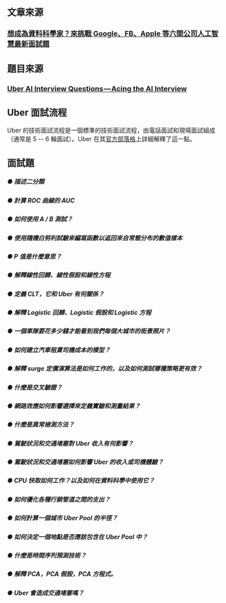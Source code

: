 ## 文章來源
### [想成為資料科學家？來挑戰 Google、FB、Apple 等六間公司人工智慧最新面試題](https://www.inside.com.tw/2018/04/24/data-scientist-interview)

## 題目來源
### [Uber AI Interview Questions — Acing the AI Interview](https://medium.com/acing-ai/uber-ai-interview-questions-acing-the-ai-interview-9532794bc057)

## Uber 面試流程
Uber 的技術面試流程是一個標準的技術面試流程，由電話面試和現場面試組成（通常是 5 -- 6 輪面試）。Uber 在其[官方部落格](https://eng.uber.com/engineering-interview/)上詳細解釋了這一點。

## 面試題
##### ● 描述二分類
##### ● 計算 ROC 曲線的 AUC
##### ● 如何使用 A / B 測試？
##### ● 使用隨機白努利試驗來編寫函數以返回來自常態分布的數值樣本
##### ● P 值是什麼意思？
##### ● 解釋線性回歸、線性假設和線性方程
##### ● 定義 CLT，它和 Uber 有何關係？
##### ● 解釋 Logistic 回歸、Logistic 假設和 Logistic 方程
##### ● 一個車隊要花多少錢才能看到我們每個大城市的街景照片？
##### ● 如何建立汽車租賃司機成本的模型？
##### ● 解釋 surge 定價演算法是如何工作的，以及如何測試哪種策略更有效？
##### ● 什麼是交叉驗證？
##### ● 網路效應如何影響選擇來定義實驗和測量結果？
##### ● 什麼是異常檢測方法？
##### ● 駕駛狀況和交通堵塞對 Uber 收入有何影響？
##### ● 駕駛狀況和交通堵塞如何影響 Uber 的收入或司機體驗？
##### ● CPU 快取如何工作？以及如何在資料科學中使用它？
##### ● 如何優化各種行銷管道之間的支出？
##### ● 如何計算一個城市 Uber Pool 的半徑？
##### ● 如何決定一個地點是否應該包含在 Uber Pool 中？
##### ● 什麼是時間序列預測技術？
##### ● 解釋 PCA，PCA 假設，PCA 方程式。
##### ● Uber 會造成交通堵塞嗎？
